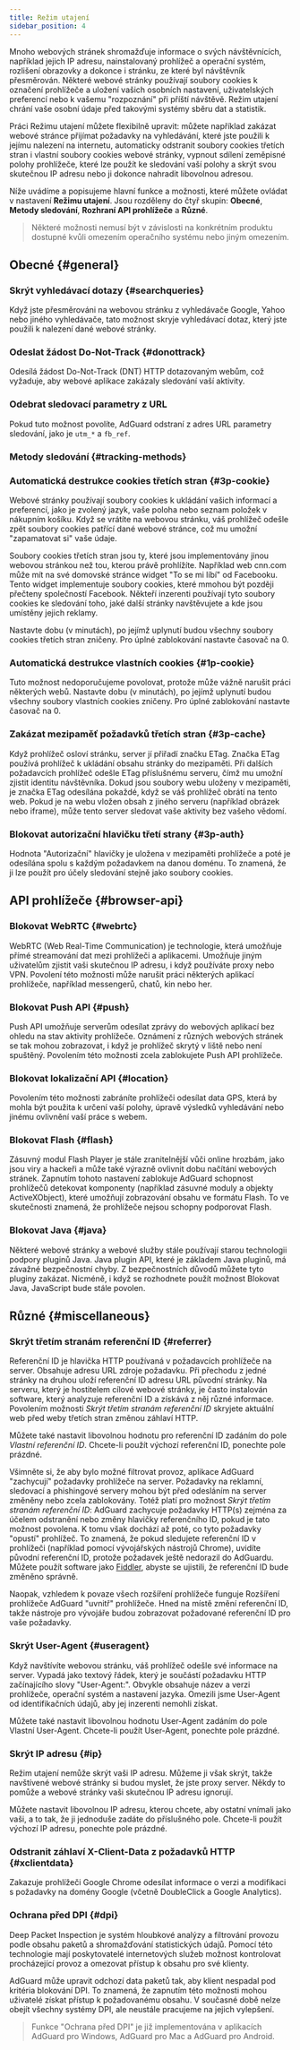 ```yaml
---
title: Režim utajení
sidebar_position: 4
---
```


Mnoho webových stránek shromažďuje informace o svých návštěvnících, například jejich IP adresu, nainstalovaný prohlížeč a operační systém, rozlišení obrazovky a dokonce i stránku, ze které byl návštěvník přesměrován. Některé webové stránky používají soubory cookies k označení prohlížeče a uložení vašich osobních nastavení, uživatelských preferencí nebo k vašemu "rozpoznání" při příští návštěvě. Režim utajení chrání vaše osobní údaje před takovými systémy sběru dat a statistik.

Práci Režimu utajení můžete flexibilně upravit: můžete například zakázat webové stránce přijímat požadavky na vyhledávání, které jste použili k jejímu nalezení na internetu, automaticky odstranit soubory cookies třetích stran i vlastní soubory cookies webové stránky, vypnout sdílení zeměpisné polohy prohlížeče, které lze použít ke sledování vaší polohy a skrýt svou skutečnou IP adresu nebo ji dokonce nahradit libovolnou adresou.

Níže uvádíme a popisujeme hlavní funkce a možnosti, které můžete ovládat v nastavení **Režimu utajení**. Jsou rozděleny do čtyř skupin: **Obecné**, **Metody sledování**, **Rozhraní API prohlížeče** a **Různé**.

> Některé možnosti nemusí být v závislosti na konkrétním produktu dostupné kvůli omezením operačního systému nebo jiným omezením.

## Obecné {#general}

### Skrýt vyhledávací dotazy {#searchqueries}

Když jste přesměrováni na webovou stránku z vyhledávače Google, Yahoo nebo jiného vyhledávače, tato možnost skryje vyhledávací dotaz, který jste použili k nalezení dané webové stránky.

### Odeslat žádost Do-Not-Track {#donottrack}

Odesílá žádost Do-Not-Track (DNT) HTTP dotazovaným webům, což vyžaduje, aby webové aplikace zakázaly sledování vaší aktivity.

### Odebrat sledovací parametry z URL

Pokud tuto možnost povolíte, AdGuard odstraní z adres URL parametry sledování, jako je `utm_*` a `fb_ref`.

### Metody sledování {#tracking-methods}

### Automatická destrukce cookies třetích stran {#3p-cookie}

Webové stránky používají soubory cookies k ukládání vašich informací a preferencí, jako je zvolený jazyk, vaše poloha nebo seznam položek v nákupním košíku. Když se vrátíte na webovou stránku, váš prohlížeč odešle zpět soubory cookies patřící dané webové stránce, což mu umožní "zapamatovat si" vaše údaje.

Soubory cookies třetích stran jsou ty, které jsou implementovány jinou webovou stránkou než tou, kterou právě prohlížíte. Například web cnn.com může mít na své domovské stránce widget "To se mi líbí" od Facebooku. Tento widget implementuje soubory cookies, které mmohou být později přečteny společností Facebook. Někteří inzerenti používají tyto soubory cookies ke sledování toho, jaké další stránky navštěvujete a kde jsou umístěny jejich reklamy.

Nastavte dobu (v minutách), po jejímž uplynutí budou všechny soubory cookies třetích stran zničeny. Pro úplné zablokování nastavte časovač na 0.

### Automatická destrukce vlastních cookies {#1p-cookie}

Tuto možnost nedoporučujeme povolovat, protože může vážně narušit práci některých webů. Nastavte dobu (v minutách), po jejímž uplynutí budou všechny soubory vlastních cookies zničeny. Pro úplné zablokování nastavte časovač na 0.

### Zakázat mezipaměť požadavků třetích stran {#3p-cache}

Když prohlížeč osloví stránku, server jí přiřadí značku ETag. Značka ETag používá prohlížeč k ukládání obsahu stránky do mezipaměti. Při dalších požadavcích prohlížeč odešle ETag příslušnému serveru, čímž mu umožní zjistit identitu návštěvníka. Dokud jsou soubory webu uloženy v mezipaměti, je značka ETag odesílána pokaždé, když se váš prohlížeč obrátí na tento web. Pokud je na webu vložen obsah z jiného serveru (například obrázek nebo iframe), může tento server sledovat vaše aktivity bez vašeho vědomí.

### Blokovat autorizační hlavičku třetí strany {#3p-auth}

Hodnota "Autorizační" hlavičky je uložena v mezipaměti prohlížeče a poté je odesílána spolu s každým požadavkem na danou doménu. To znamená, že ji lze použít pro účely sledování stejně jako soubory cookies.

## API prohlížeče {#browser-api}

### Blokovat WebRTC {#webrtc}

WebRTC (Web Real-Time Communication) je technologie, která umožňuje přímé streamování dat mezi prohlížeči a aplikacemi. Umožňuje jiným uživatelům zjistit vaši skutečnou IP adresu, i když používáte proxy nebo VPN. Povolení této možnosti může narušit práci některých aplikací prohlížeče, například messengerů, chatů, kin nebo her.

### Blokovat Push API {#push}

Push API umožňuje serverům odesílat zprávy do webových aplikací bez ohledu na stav aktivity prohlížeče. Oznámení z různých webových stránek se tak mohou zobrazovat, i když je prohlížeč skrytý v liště nebo není spuštěný. Povolením této možnosti zcela zablokujete Push API prohlížeče.

### Blokovat lokalizační API {#location}

Povolením této možnosti zabráníte prohlížeči odesílat data GPS, která by mohla být použita k určení vaší polohy, úpravě výsledků vyhledávání nebo jinému ovlivnění vaší práce s webem.

### Blokovat Flash {#flash}

Zásuvný modul Flash Player je stále zranitelnější vůči online hrozbám, jako jsou viry a hackeři a může také výrazně ovlivnit dobu načítání webových stránek. Zapnutím tohoto nastavení zablokuje AdGuard schopnost prohlížečů detekovat komponenty (například zásuvné moduly a objekty ActiveXObject), které umožňují zobrazování obsahu ve formátu Flash. To ve skutečnosti znamená, že prohlížeče nejsou schopny podporovat Flash.

### Blokovat Java {#java}

Některé webové stránky a webové služby stále používají starou technologii podpory pluginů Java. Java plugin API, které je základem Java pluginů, má závažné bezpečnostní chyby. Z bezpečnostních důvodů můžete tyto pluginy zakázat. Nicméně, i když se rozhodnete použít možnost Blokovat Java, JavaScript bude stále povolen.

## Různé {#miscellaneous}

### Skrýt třetím stranám referenční ID {#referrer}

Referenční ID je hlavička HTTP používaná v požadavcích prohlížeče na server. Obsahuje adresu URL zdroje požadavku. Při přechodu z jedné stránky na druhou uloží referenční ID adresu URL původní stránky. Na serveru, který je hostitelem cílové webové stránky, je často instalován software, který analyzuje referenční ID a získává z něj různé informace. Povolením možnosti *Skrýt třetím stranám referenční ID* skryjete aktuální web před weby třetích stran změnou záhlaví HTTP.

Můžete také nastavit libovolnou hodnotu pro referenční ID zadáním do pole *Vlastní referenční ID*. Chcete-li použít výchozí referenční ID, ponechte pole prázdné.

Všimněte si, že aby bylo možné filtrovat provoz, aplikace AdGuard "zachycují" požadavky prohlížeče na server. Požadavky na reklamní, sledovací a phishingové servery mohou být před odesláním na server změněny nebo zcela zablokovány. Totéž platí pro možnost *Skrýt třetím stranám referenční ID*: AdGuard zachycuje požadavky HTTP(s) zejména za účelem odstranění nebo změny hlavičky referenčního ID, pokud je tato možnost povolena. K tomu však dochází až poté, co tyto požadavky "opustí" prohlížeč. To znamená, že pokud sledujete referenční ID v prohlížeči (například pomocí vývojářských nástrojů Chrome), uvidíte původní referenční ID, protože požadavek ještě nedorazil do AdGuardu. Můžete použít software jako [Fiddler](https://www.telerik.com/fiddler), abyste se ujistili, že referenční ID bude změněno správně.

Naopak, vzhledem k povaze všech rozšíření prohlížeče funguje Rozšíření prohlížeče AdGuard "uvnitř" prohlížeče. Hned na místě změní referenční ID, takže nástroje pro vývojáře budou zobrazovat požadované referenční ID pro vaše požadavky.

### Skrýt User-Agent {#useragent}

Když navštívíte webovou stránku, váš prohlížeč odešle své informace na server. Vypadá jako textový řádek, který je součástí požadavku HTTP začínajícího slovy "User-Agent:". Obvykle obsahuje název a verzi prohlížeče, operační systém a nastavení jazyka. Omezili jsme User-Agent od identifikačních údajů, aby jej inzerenti nemohli získat.

Můžete také nastavit libovolnou hodnotu User-Agent zadáním do pole Vlastní User-Agent. Chcete-li použít User-Agent, ponechte pole prázdné.

### Skrýt IP adresu {#ip}

Režim utajení nemůže skrýt vaši IP adresu. Můžeme ji však skrýt, takže navštívené webové stránky si budou myslet, že jste proxy server. Někdy to pomůže a webové stránky vaši skutečnou IP adresu ignorují.

Můžete nastavit libovolnou IP adresu, kterou chcete, aby ostatní vnímali jako vaši, a to tak, že ji jednoduše zadáte do příslušného pole. Chcete-li použít výchozí IP adresu, ponechte pole prázdné.

### Odstranit záhlaví X-Client-Data z požadavků HTTP {#xclientdata}

Zakazuje prohlížeči Google Chrome odesílat informace o verzi a modifikaci s požadavky na domény Google (včetně DoubleClick a Google Analytics).

### Ochrana před DPI {#dpi}

Deep Packet Inspection je systém hloubkové analýzy a filtrování provozu podle obsahu paketů a shromažďování statistických údajů. Pomocí této technologie mají poskytovatelé internetových služeb možnost kontrolovat procházející provoz a omezovat přístup k obsahu pro své klienty.

AdGuard může upravit odchozí data paketů tak, aby klient nespadal pod kritéria blokování DPI. To znamená, že zapnutím této možnosti mohou uživatelé získat přístup k požadovanému obsahu. V současné době nelze obejít všechny systémy DPI, ale neustále pracujeme na jejich vylepšení.

> Funkce "Ochrana před DPI" je již implementována v aplikacích AdGuard pro Windows, AdGuard pro Mac a AdGuard pro Android.
